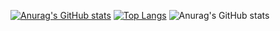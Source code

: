 [![Anurag's GitHub stats](https://github-readme-stats.vercel.app/api?username=srzern)](https://github.com/anuraghazra/github-readme-stats)
[![Top Langs](https://github-readme-stats.vercel.app/api/top-langs/?username=srzern)](https://github.com/anuraghazra/github-readme-stats)
![Anurag's GitHub stats](https://github-readme-stats.vercel.app/api?username=srzern&show_icons=true)
